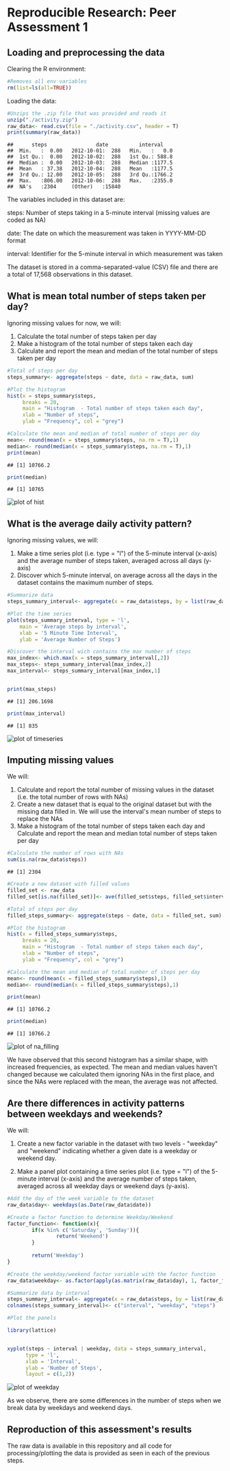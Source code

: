 # Reproducible Research: Peer Assessment 1


## Loading and preprocessing the data

Clearing the R environment:

```r
#Removes all env variables
rm(list=ls(all=TRUE))
```

Loading the data:


```r
#Unzips the .zip file that was provided and reads it 
unzip("./activity.zip")
raw_data<- read.csv(file = "./activity.csv", header = T)
print(summary(raw_data))
```

```
##      steps                date          interval     
##  Min.   :  0.00   2012-10-01:  288   Min.   :   0.0  
##  1st Qu.:  0.00   2012-10-02:  288   1st Qu.: 588.8  
##  Median :  0.00   2012-10-03:  288   Median :1177.5  
##  Mean   : 37.38   2012-10-04:  288   Mean   :1177.5  
##  3rd Qu.: 12.00   2012-10-05:  288   3rd Qu.:1766.2  
##  Max.   :806.00   2012-10-06:  288   Max.   :2355.0  
##  NA's   :2304     (Other)   :15840
```

The variables included in this dataset are:

steps: Number of steps taking in a 5-minute interval (missing values are coded as NA)

date: The date on which the measurement was taken in YYYY-MM-DD format

interval: Identifier for the 5-minute interval in which measurement was taken

The dataset is stored in a comma-separated-value (CSV) file and there are a total of 17,568 observations in this dataset.

## What is mean total number of steps taken per day?

Ignoring missing values for now, we will:

1. Calculate the total number of steps taken per day
2. Make a histogram of the total number of steps taken each day
3. Calculate and report the mean and median of the total number of steps taken per day


```r
#Total of steps per day
steps_summary<- aggregate(steps ~ date, data = raw_data, sum)

#Plot the histogram
hist(x = steps_summary$steps, 
     breaks = 20,
     main = "Histogram  - Total number of steps taken each day",
     xlab = "Number of steps", 
     ylab = "Frequency", col = "grey")
```

```r
#Calculate the mean and median of total number of steps per day
mean<- round(mean(x = steps_summary$steps, na.rm = T),1)
median<- round(median(x = steps_summary$steps, na.rm = T),1)
print(mean)
```

```
## [1] 10766.2
```

```r
print(median)
```

```
## [1] 10765
```
![plot of hist](figure/hist-1.png)

## What is the average daily activity pattern?

Ignoring missing values, we will:

1. Make a time series plot (i.e. type = "l") of the 5-minute interval (x-axis) and the average number of steps taken, averaged across all days (y-axis)
2. Discover which 5-minute interval, on average across all the days in the dataset contains the maximum number of steps.


```r
#Summarize data
steps_summary_interval<- aggregate(x = raw_data$steps, by = list(raw_data$interval), FUN = mean, na.rm = T)

#Plot the time series
plot(steps_summary_interval, type = 'l',
    main = 'Average steps by interval',
    xlab = '5 Minute Time Interval',
    ylab = 'Average Number of Steps')
```

```r
#Discover the interval wich contains the max number of steps
max_index<- which.max(x = steps_summary_interval[,2])
max_steps<- steps_summary_interval[max_index,2]
max_interval<- steps_summary_interval[max_index,1]


print(max_steps)
```

```
## [1] 206.1698
```

```r
print(max_interval)
```

```
## [1] 835
```
![plot of timeseries](figure/timeseries-1.png)

## Imputing missing values

We will:

1. Calculate and report the total number of missing values in the dataset (i.e. the total number of rows with NAs)
2. Create a new dataset that is equal to the original dataset but with the missing data filled in. We will use the interval's mean number of steps to replace the NAs
3. Make a histogram of the total number of steps taken each day and Calculate and report the mean and median total number of steps taken per day


```r
#Calculate the number of rows with NAs
sum(is.na(raw_data$steps))
```

```
## [1] 2304
```

```r
#Create a new dataset with filled values
filled_set <- raw_data
filled_set[is.na(filled_set)]<- ave(filled_set$steps, filled_set$interval,FUN = function(x) mean(x, na.rm = TRUE))[is.na(filled_set$steps)]

#Total of steps per day
filled_steps_summary<- aggregate(steps ~ date, data = filled_set, sum)

#Plot the histogram
hist(x = filled_steps_summary$steps, 
     breaks = 20,
     main = "Histogram  - Total number of steps taken each day",
     xlab = "Number of steps", 
     ylab = "Frequency", col = "grey")
```

```r
#Calculate the mean and median of total number of steps per day
mean<- round(mean(x = filled_steps_summary$steps),1)
median<- round(median(x = filled_steps_summary$steps),1)

print(mean)
```

```
## [1] 10766.2
```

```r
print(median)
```

```
## [1] 10766.2
```
![plot of na_filling](figure/na_filling-1.png)


We have observed that this second histogram has a similar shape, with increased frequencies, as expected. The mean and median values haven't changed because we calculated them ignoring NAs in the first place, and since the NAs were replaced with the mean, the average was not affected.  

## Are there differences in activity patterns between weekdays and weekends?

We will:

1. Create a new factor variable in the dataset with two levels - "weekday" and "weekend" indicating whether a given date is a weekday or weekend day.

2. Make a panel plot containing a time series plot (i.e. type = "l") of the 5-minute interval (x-axis) and the average number of steps taken, averaged across all weekday days or weekend days (y-axis). 


```r
#Add the day of the week variable to the dataset
raw_data$day<- weekdays(as.Date(raw_data$date))

#Create a factor function to determine Weekday/Weekend
factor_function<- function(x){
        if(x %in% c('Saturday', 'Sunday')){
                return('Weekend')
        }
        
        return('Weekday')
}

#Create the weekday/weekend factor variable with the factor function
raw_data$weekday<- as.factor(apply(as.matrix(raw_data$day), 1, factor_function))

#Summarize data by interval 
steps_summary_interval<- aggregate(x = raw_data$steps, by = list(raw_data$interval, raw_data$weekday), FUN = mean, na.rm = T)
colnames(steps_summary_interval)<- c("interval", "weekday", "steps")

#Plot the panels

library(lattice)


xyplot(steps ~ interval | weekday, data = steps_summary_interval,
      type = 'l',
      xlab = 'Interval',
      ylab = 'Number of Steps',
      layout = c(1,2))
```

![plot of weekday](figure/weekday-1.png) 

As we observe, there are some differences in the number of steps when we break data by weekdays and weekend days. 

## Reproduction of this assessment's results

The raw data is available in this repository and all code for processing/plotting the data is provided as seen in each of the previous steps.
